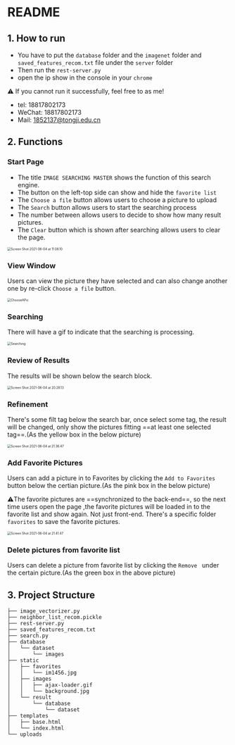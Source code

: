 # README

## 1. How to run

* You have to put the `database` folder and the `imagenet` folder  and `saved_features_recom.txt` file under the `server` folder
* Then run the `rest-server.py`
* open the ip show in the console in your `chrome`

⚠️ If you cannot run it successfully, feel free to as me!

* tel: 18817802173
* WeChat: 18817802173
* Mail: 1852137@tongji.edu.cn

## 2. Functions

### Start Page

* The title `IMAGE SEARCHING MASTER` shows the function of this search engine.
* The button on the left-top side can show and hide the `favorite list`
* The `Choose a file` button allows users to choose a picture to upload
* The `Search` button allows users to start the searching process
* The number between allows users to decide to show how many result pictures.
* The `Clear` button which is shown after searching allows users to clear the page.

<img src="img/Formulation&Initiation.png" alt="Screen Shot 2021-06-04 at 11.08.10" style="zoom:50%;" />

### View Window

Users can view the picture they have selected and can also change another one by re-click `Choose a file`  button.

<img src="img/ChooseAPic.png" alt="ChooseAPic" style="zoom:50%;" />

### Searching

There will have a gif to indicate that the searching is processing.

<img src="img/Searching.png" alt="Searching" style="zoom:50%;" />

### Review of Results

The results will be shown below the search block.

<img src="img/Result.png" alt="Screen Shot 2021-06-04 at 20.28.13" style="zoom:50%;" />

### Refinement

There's some filt tag below the search bar, once select some tag, the result will be changed, only show the pictures fitting ==at least one selected tag==.(As the yellow box in the below picture)

<img src="img/Filter.png" alt="Screen Shot 2021-06-04 at 21.36.47" style="zoom:50%;" />





### Add Favorite Pictures

Users can add a picture in to Favorites by clicking the `Add to Favorites` button below the certian picture.(As the pink box in the below picture)

⚠️The favorite pictures are ==synchronized to the back-end==, so the next time users open the page ,the favorite pictures will be loaded in to the favorite list and show again. Not just front-end. There's a specific folder `favorites` to save the favorite pictures.

<img src="img/favorite.png" alt="Screen Shot 2021-06-04 at 21.41.47" style="zoom:50%;" />

### Delete pictures from favorite list

Users can delete a picture from favorite list by clicking the `Remove ` under the certain picture.(As the green box in the above picture)

## 3. Project Structure

```
├── image_vectorizer.py
├── neighbor_list_recom.pickle
├── rest-server.py
├── saved_features_recom.txt
├── search.py
├── database
│   └── dataset
│       └── images
├── static
│   ├── favorites
│   │   └── im1456.jpg
│   ├── images
│   │   ├── ajax-loader.gif
│   │   └── background.jpg
│   └── result
│       └── database
│           └── dataset
├── templates
│   ├── base.html
│   └── index.html
└── uploads
```

